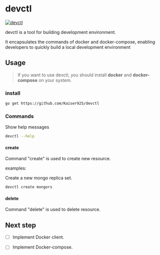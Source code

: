 # devctl

[![devctl](https://github.com/Kaiser925/devctl/workflows/devctl/badge.svg)](https://github.com/Kaiser925/devctl/actions)

devctl is a tool for building development environment.

It encapsulates the commands of docker and docker-compose, enabling developers to quickly build a local development environment

## Usage

> If you want to use devctl, you should install **docker** and **docker-compose** on your system. 

### install

```bash
go get https://github.com/Kaiser925/devctl
```

### Commands

Show help messages

```bash
devctl --help
```

#### create

Command "create" is used to create new resource.

examples:

Create a new mongo replica set.

```bash
devctl create mongors
```

#### delete

Command "delete" is used to delete resource.

## Next step

- [ ] Implement Docker client.

- [ ] Implement Docker-compose.
